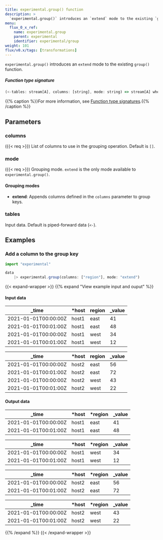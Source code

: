 ```yaml
---
title: experimental.group() function
description: >
  `experimental.group()` introduces an `extend` mode to the existing `group()` function.
menu:
  flux_0_x_ref:
    name: experimental.group
    parent: experimental
    identifier: experimental/group
weight: 101
flux/v0.x/tags: [transformations]
---
```


<!------------------------------------------------------------------------------

IMPORTANT: This page was generated from comments in the Flux source code. Any
edits made directly to this page will be overwritten the next time the
documentation is generated. 

To make updates to this documentation, update the function comments above the
function definition in the Flux source code:

https://github.com/influxdata/flux/blob/master/stdlib/experimental/experimental.flux#L174-L174

Contributing to Flux: https://github.com/influxdata/flux#contributing
Fluxdoc syntax: https://github.com/influxdata/flux/blob/master/docs/fluxdoc.md

------------------------------------------------------------------------------->

`experimental.group()` introduces an `extend` mode to the existing `group()` function.



##### Function type signature

```js
(<-tables: stream[A], columns: [string], mode: string) => stream[A] where A: Record
```

{{% caption %}}For more information, see [Function type signatures](/flux/v0.x/function-type-signatures/).{{% /caption %}}

## Parameters

### columns
({{< req >}})
List of columns to use in the grouping operation. Default is `[]`.



### mode
({{< req >}})
Grouping mode. `extend` is the only mode available to `experimental.group()`.

#### Grouping modes
- **extend**: Appends columns defined in the `columns` parameter to group keys.

### tables

Input data. Default is piped-forward data (`<-`).




## Examples

### Add a column to the group key

```js
import "experimental"

data
    |> experimental.group(columns: ["region"], mode: "extend")
```

{{< expand-wrapper >}}
{{% expand "View example input and ouput" %}}

#### Input data

| _time                | *host | region  | _value  |
| -------------------- | ----- | ------- | ------- |
| 2021-01-01T00:00:00Z | host1 | east    | 41      |
| 2021-01-01T00:01:00Z | host1 | east    | 48      |
| 2021-01-01T00:00:00Z | host1 | west    | 34      |
| 2021-01-01T00:01:00Z | host1 | west    | 12      |

| _time                | *host | region  | _value  |
| -------------------- | ----- | ------- | ------- |
| 2021-01-01T00:00:00Z | host2 | east    | 56      |
| 2021-01-01T00:01:00Z | host2 | east    | 72      |
| 2021-01-01T00:00:00Z | host2 | west    | 43      |
| 2021-01-01T00:01:00Z | host2 | west    | 22      |


#### Output data

| _time                | *host | *region | _value  |
| -------------------- | ----- | ------- | ------- |
| 2021-01-01T00:00:00Z | host1 | east    | 41      |
| 2021-01-01T00:01:00Z | host1 | east    | 48      |

| _time                | *host | *region | _value  |
| -------------------- | ----- | ------- | ------- |
| 2021-01-01T00:00:00Z | host1 | west    | 34      |
| 2021-01-01T00:01:00Z | host1 | west    | 12      |

| _time                | *host | *region | _value  |
| -------------------- | ----- | ------- | ------- |
| 2021-01-01T00:00:00Z | host2 | east    | 56      |
| 2021-01-01T00:01:00Z | host2 | east    | 72      |

| _time                | *host | *region | _value  |
| -------------------- | ----- | ------- | ------- |
| 2021-01-01T00:00:00Z | host2 | west    | 43      |
| 2021-01-01T00:01:00Z | host2 | west    | 22      |

{{% /expand %}}
{{< /expand-wrapper >}}
